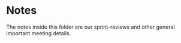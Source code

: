 # Notes
The notes inside this folder are our sprint-reviews and other general important meeting details. 
